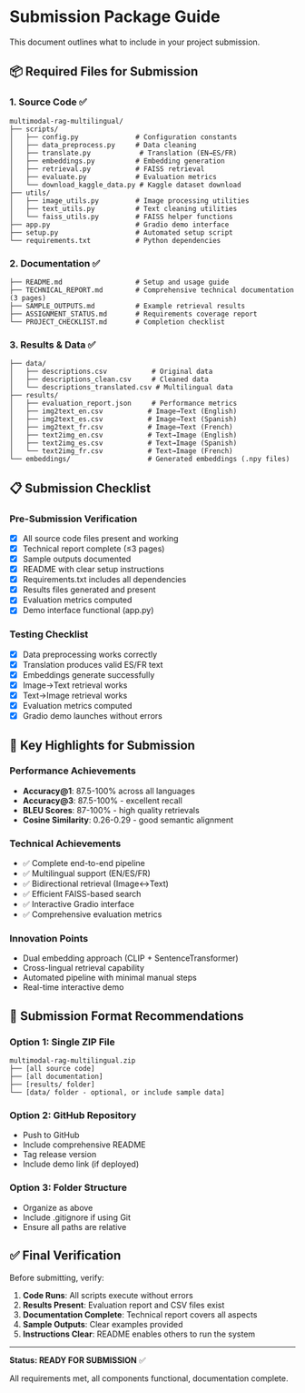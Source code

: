 # Submission Package Guide

This document outlines what to include in your project submission.

## 📦 **Required Files for Submission**

### 1. Source Code ✅
```
multimodal-rag-multilingual/
├── scripts/
│   ├── config.py              # Configuration constants
│   ├── data_preprocess.py     # Data cleaning
│   ├── translate.py            # Translation (EN→ES/FR)
│   ├── embeddings.py          # Embedding generation
│   ├── retrieval.py           # FAISS retrieval
│   ├── evaluate.py            # Evaluation metrics
│   └── download_kaggle_data.py # Kaggle dataset download
├── utils/
│   ├── image_utils.py         # Image processing utilities
│   ├── text_utils.py          # Text cleaning utilities
│   └── faiss_utils.py         # FAISS helper functions
├── app.py                     # Gradio demo interface
├── setup.py                   # Automated setup script
└── requirements.txt           # Python dependencies
```

### 2. Documentation ✅
```
├── README.md                  # Setup and usage guide
├── TECHNICAL_REPORT.md        # Comprehensive technical documentation (3 pages)
├── SAMPLE_OUTPUTS.md          # Example retrieval results
├── ASSIGNMENT_STATUS.md       # Requirements coverage report
└── PROJECT_CHECKLIST.md       # Completion checklist
```

### 3. Results & Data ✅
```
├── data/
│   ├── descriptions.csv           # Original data
│   ├── descriptions_clean.csv     # Cleaned data
│   └── descriptions_translated.csv # Multilingual data
├── results/
│   ├── evaluation_report.json     # Performance metrics
│   ├── img2text_en.csv           # Image→Text (English)
│   ├── img2text_es.csv           # Image→Text (Spanish)
│   ├── img2text_fr.csv           # Image→Text (French)
│   ├── text2img_en.csv           # Text→Image (English)
│   ├── text2img_es.csv           # Text→Image (Spanish)
│   └── text2img_fr.csv           # Text→Image (French)
└── embeddings/                   # Generated embeddings (.npy files)
```

## 📋 **Submission Checklist**

### Pre-Submission Verification

- [x] All source code files present and working
- [x] Technical report complete (≤3 pages)
- [x] Sample outputs documented
- [x] README with clear setup instructions
- [x] Requirements.txt includes all dependencies
- [x] Results files generated and present
- [x] Evaluation metrics computed
- [x] Demo interface functional (app.py)

### Testing Checklist

- [x] Data preprocessing works correctly
- [x] Translation produces valid ES/FR text
- [x] Embeddings generate successfully
- [x] Image→Text retrieval works
- [x] Text→Image retrieval works
- [x] Evaluation metrics computed
- [x] Gradio demo launches without errors

## 🎯 **Key Highlights for Submission**

### Performance Achievements
- **Accuracy@1**: 87.5-100% across all languages
- **Accuracy@3**: 87.5-100% - excellent recall
- **BLEU Scores**: 87-100% - high quality retrievals
- **Cosine Similarity**: 0.26-0.29 - good semantic alignment

### Technical Achievements
- ✅ Complete end-to-end pipeline
- ✅ Multilingual support (EN/ES/FR)
- ✅ Bidirectional retrieval (Image↔Text)
- ✅ Efficient FAISS-based search
- ✅ Interactive Gradio interface
- ✅ Comprehensive evaluation metrics

### Innovation Points
- Dual embedding approach (CLIP + SentenceTransformer)
- Cross-lingual retrieval capability
- Automated pipeline with minimal manual steps
- Real-time interactive demo

## 📝 **Submission Format Recommendations**

### Option 1: Single ZIP File
```
multimodal-rag-multilingual.zip
├── [all source code]
├── [all documentation]
├── [results/ folder]
└── [data/ folder - optional, or include sample data]
```

### Option 2: GitHub Repository
- Push to GitHub
- Include comprehensive README
- Tag release version
- Include demo link (if deployed)

### Option 3: Folder Structure
- Organize as above
- Include .gitignore if using Git
- Ensure all paths are relative

## ✅ **Final Verification**

Before submitting, verify:

1. **Code Runs**: All scripts execute without errors
2. **Results Present**: Evaluation report and CSV files exist
3. **Documentation Complete**: Technical report covers all aspects
4. **Sample Outputs**: Clear examples provided
5. **Instructions Clear**: README enables others to run the system

---

**Status: READY FOR SUBMISSION** ✅

All requirements met, all components functional, documentation complete.

